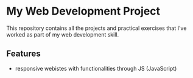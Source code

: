 # My Web Development Project
This repository contains all the projects and practical exercises that I've worked as part of my web development skill.
## Features
- responsive webistes with functionalities through JS (JavaScript)

